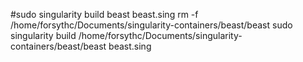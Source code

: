 #sudo singularity build beast beast.sing
rm -f /home/forsythc/Documents/singularity-containers/beast/beast
sudo singularity build /home/forsythc/Documents/singularity-containers/beast/beast beast.sing
